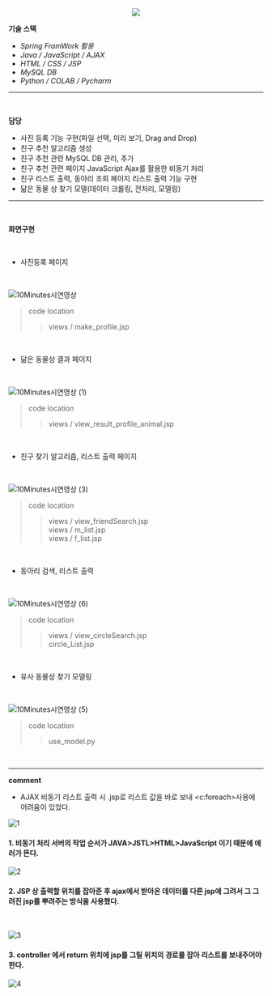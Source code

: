 
<!-- head -->
<p align="center">
  <img src="https://capsule-render.vercel.app/api?type=waving&color=auto&height=200&section=header&text=청년&nbsp;사회성&nbsp;증대를&nbsp;위한&nbsp;모임&nbsp;추천&nbsp;서비스&fontSize=42" />
</p>

<!-- body -->

**기술 스택**
- *Spring FramWork 활용*
- *Java / JavaScript / AJAX*
- *HTML / CSS / JSP*
- *MySQL DB*
- *Python / COLAB / Pycharm*
  


---
<br/>

  **담당**

- 사진 등록 기능 구현(파일 선택, 미리 보기, Drag and Drop)
- 친구 추천 알고리즘 생성
- 친구 추천 관련 MySQL DB 관리,  추가
- 친구 추천 관련 페이지  JavaScript Ajax를 활용한 비동기 처리
- 친구 리스트 출력, 동아리 조회 페이지 리스트 출력 기능 구현
- 닮은 동물 상 찾기 모델(데이터 크롤링, 전처리, 모델링)

 --- 

<br/>

  **화면구현**
  
<br/>

- 사진등록 페이지
<br/>

![10Minutes시연영상](https://github.com/jeonggyohoon/Spring-AJAX-10MINUTES/assets/133930245/a260a05b-2fc5-4f07-b0cc-89fba82cbb39)

> code location
>> views / make_profile.jsp  
<br/>

- 닮은 동물상 결과 페이지
<br/>

![10Minutes시연영상 (1)](https://github.com/jeonggyohoon/Spring-AJAX-10MINUTES/assets/133930245/4ee9d20d-e14c-43bc-b6c4-71af3c682ae0)

> code location
>> views / view_result_profile_animal.jsp 
<br/>

- 친구 찾기 알고리즘, 리스트 출력 페이지
<br/>

![10Minutes시연영상 (3)](https://github.com/jeonggyohoon/Spring-AJAX-10MINUTES/assets/133930245/ac342945-3c3e-4803-b412-7f237fe8c97f)

> code location
>> views / view_friendSearch.jsp<br/>
>> views / m_list.jsp<br/>
>> views / f_list.jsp
<br/>

- 동아리 검색, 리스트 출력
<br/>

<p align="center">

![10Minutes시연영상 (6)](https://github.com/jeonggyohoon/MVC-pattern-imarket/assets/133930245/f8a18239-c253-46ad-8805-2d81d8a27bf2)

</p>

> code location
>> views / view_circleSearch.jsp<br/>
>> circle_List.jsp

<br/>

- 유사 동물상 찾기 모델링
<br/>

<p align="center">

![10Minutes시연영상 (5)](https://github.com/jeonggyohoon/MVC-pattern-imarket/assets/133930245/20e5e672-47b7-486a-9cf5-27585b39d88e)

</p>

> code location
>> use_model.py

<br/>

---

**comment**

- AJAX 비동기 리스트 출력 시 .jsp로 리스트 값을 바로 보내 <c:foreach>사용에 어려움이 있었다.


![1](https://github.com/jeonggyohoon/Spring-AJAX-10MINUTES/assets/133930245/884b4479-a248-4d0e-ab7f-0a5fa6acd37d)

#### 1. 비동기 처리 서버의 작업 순서가 JAVA>JSTL>HTML>JavaScript 이기 때문에 에러가 뜬다.

![2](https://github.com/jeonggyohoon/MVC-pattern-imarket/assets/133930245/45e66edd-11ac-43ed-9368-7ccb652c8a0b)

#### 2. JSP 상 출력할 위치를 잡아준 후 ajax에서 받아온 데이터를 다른 jsp에 그려서 그 그려진 jsp를 뿌려주는 방식을 사용했다.

<br/>

![3](https://github.com/jeonggyohoon/MVC-pattern-imarket/assets/133930245/0eded7fb-cfe7-486f-ad86-173e3c82a73e)

#### 3. controller 에서 return 위치에 jsp를 그릴 위치의 경로를 잡아 리스트를 보내주어야 한다.

![4](https://github.com/jeonggyohoon/MVC-pattern-imarket/assets/133930245/8e7780de-31f0-4b6f-a755-5ba73521f764)
